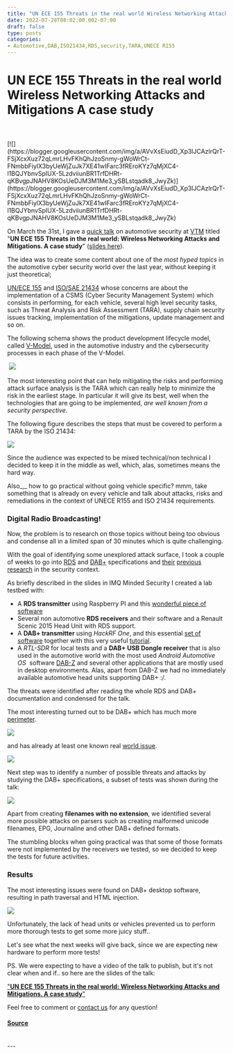 ```yaml
---
title: "UN ECE 155 Threats in the real world Wireless Networking Attacks and Mitigations A case study"
date: 2022-07-28T08:02:00.002-07:00
draft: false
type: posts
categories: 
- Automotive,DAB,ISO21434,RDS,security,TARA,UNECE R155
---
```

# UN ECE 155 Threats in the real world Wireless Networking Attacks and Mitigations A case study

<br/>

<br/>
[![](https://blogger.googleusercontent.com/img/a/AVvXsEiudD_Xp3lJCAzIrQrT-FSjXcxXuz72qLmrLHvFKhQhJzoSnmy-gWoWrCt-FNmbbFiylX3byUeWjZuJk7XE41wIFarc3fREroKYz7qMjXC4-l1BQJYbnvSpIUX-5LzdviiunBR1TrfDHRt-qKBvgpJNAHV8KOsUeDJM3M1Me3_ySBLstqadk8_JwyZk)](https://blogger.googleusercontent.com/img/a/AVvXsEiudD_Xp3lJCAzIrQrT-FSjXcxXuz72qLmrLHvFKhQhJzoSnmy-gWoWrCt-FNmbbFiylX3byUeWjZuJk7XE41wIFarc3fREroKYz7qMjXC4-l1BQJYbnvSpIUX-5LzdviiunBR1TrfDHRt-qKBvgpJNAHV8KOsUeDJM3M1Me3_ySBLstqadk8_JwyZk)

  
On March the 31st, I gave a [quick talk](https://italy.vehiclemeetings.com/index.php/conference/program/program-day-2.html) on automotive security at [VTM](https://italy.vehiclemeetings.com/index.php) titled "**UN ECE 155 Threats in the real world: Wireless Networking Attacks and Mitigations. A case study**" ([slides here](https://mindedsecurity.com/wp-content/uploads/2022/07/DIPAOLA_IMQ_VTM_2022.pdf)).

The idea was to create some content about one of the _most hyped topics_ in the automotive cyber security world over the last year, without keeping it just theoretical;

[UN/ECE 155](https://unece.org/transport/documents/2021/03/standards/un-regulation-no-155-cyber-security-and-cyber-security) and [ISO/SAE 21434](https://www.iso.org/standard/70918.html) whose concerns are about the implementation of a CSMS (Cyber Security Management System) which consists in performing, for each vehicle, several high level security tasks, such as Threat Analysis and Risk Assessment (TARA), supply chain security issues tracking, implementation of the mitigations, update management and so on.

The following schema shows the product development lifecycle model, called [V-Model](https://en.wikipedia.org/wiki/V-Model), used in the automotive industry and the cybersecurity processes in each phase of the V-Model.

 ![](https://lh4.googleusercontent.com/1w47GbhM6KsZeduLejmcHjwimwwNm3cslMo_SDs8cpY3kdkBVpL-r4xQuYk3fTk84PKFWbNoTAig6OzboYlmaO1pPkmeiPekS7eqAA5bwWqluk0Y7bwmAR0VA8K_bqkeqiy6wINWAFjMSMOCy1qZIw=w400-h249)

The most interesting point that can help mitigating the risks and performing attack surface analysis is the TARA which can really help to minimize the risk in the earliest stage. In particular it will give its best, well when the technologies that are going to be implemented, _are well known from a security perspective_. 

The following figure describes the steps that must be covered to perform a TARA by the ISO 21434:

![](https://lh4.googleusercontent.com/gPxH7kj3KglNrhtMJPwjz7c-9ea3SLTvap2NZHGedi_1_8FDwnnskmdnxK7k6DAvVwz71BHcdGun8RwfQ4XDs3UkJivTRyDwtjSv0HIP012-dexgowspCOIz36rbCfwOs4gb_ZZDIzlRqBo0RxxZlQ)

  

Since the audience was expected to be mixed technical/non technical I decided to keep it in the middle as well, which, alas, sometimes means the hard way.

Also_,_ how to go practical without going vehicle specific? mmm, take something that is already on every vehicle and talk about attacks, risks and remediations in the context of UNECE R155 and ISO 21434 requirements.

### **Digital Radio Broadcasting!** 

Now, the problem is to research on those topics without being too obvious and condense all in a limited span of 30 minutes which is quite challenging.

With the goal of identifying some unexplored attack surface, I took a couple of weeks to go into [RDS](http://www.interactive-radio-system.com/docs/EN50067_RDS_Standard.pdf) and [DAB+](https://www.worlddab.org/dab/technical-specifications) specifications and [their](https://www.blackhat.com/presentations/bh-usa-07/Barisani_and_Bianco/Presentation/bh-usa-07-barisani_and_bianco.pdf) [previous](https://www.bastibl.net/rds-tmc/) [research](https://troopers.de/media/filer_public/18/4f/184fa903-3610-4647-9cb0-bb7644d3f295/broadcasting_your_attack_security_testing_dab_radio_in_cars.pdf) in the security context. 

As briefly described in the slides in IMQ Minded Security I created a lab testbed with:

-   A **RDS transmitter** using Raspberry PI and this [wonderful piece of software](https://github.com/ChristopheJacquet/PiFmRds)
-   Several non automotive **RDS receivers** and their software and a Renault Scenic 2015 Head Unit with RDS support.
-   A **DAB+ transmitter** using _HackRF One_, and this essential [set of software](https://www.opendigitalradio.org/mmbtools) together with this very useful [tutorial](https://medium.com/@sundayglee/digital-radio-transmission-using-limesdr-and-odr-part-1-b1bcb274d23c ). 
-   A _RTL-SDR_ for local tests and a **DAB+ USB Dongle receiver** that is also used in the automotive world with the most used _Android Automotive OS_  software [DAB-Z](https://play.google.com/store/apps/details?id=com.zoulou.dab&hl=it&gl=US) and several other applications that are mostly used in desktop environments. Alas, apart from DAB-Z we had no immediately available automotive head units supporting DAB+ :/.

The threats were identified after reading the whole RDS and DAB+ documentation and condensed for the talk.

The most interesting turned out to be DAB+ which has much more [perimeter](https://www.worlddab.org/dab/technical-specifications).

[![](https://blogger.googleusercontent.com/img/a/AVvXsEi-n8WiaoeeYup2cAn9D5z1ZUwBwcli0dbC8qQaoDtXZPkoAwHMa3At73nEvaP6IP5d16Cl1tnxx7pkf4fQw12iOkP7k7scA9Eyiyqvegatq4gsCRAsLwXSavxeftoyVrx_Un5heQT9CyLUq2t60E8EDcof8ospFYCVTcFLYvrZ_FOVgaxn_GWSlpdK=w400-h217)](https://blogger.googleusercontent.com/img/a/AVvXsEi-n8WiaoeeYup2cAn9D5z1ZUwBwcli0dbC8qQaoDtXZPkoAwHMa3At73nEvaP6IP5d16Cl1tnxx7pkf4fQw12iOkP7k7scA9Eyiyqvegatq4gsCRAsLwXSavxeftoyVrx_Un5heQT9CyLUq2t60E8EDcof8ospFYCVTcFLYvrZ_FOVgaxn_GWSlpdK)

and has already at least one known real [world issue](https://www.theregister.com/2022/02/10/mazda_radios_images/). 

[![](https://blogger.googleusercontent.com/img/a/AVvXsEjVkSxBWvH1pj-pmbH0XkIGw5nhS0BKHC2nIz9t44uDQMv7oS0V-OqtDWLEOwE3-v8LeDnVNuXBUA4BFpXfsIZ_P9wb6mpJpk2zs6zEqT41rI_smiQQkFFhstXueKUGofURZSgMrl1R4xm9jWxfIRuclqjgUIy9pKHO7zxP5qFi7Us7i1csvD-KeJ6S=w400-h169)](https://blogger.googleusercontent.com/img/a/AVvXsEjVkSxBWvH1pj-pmbH0XkIGw5nhS0BKHC2nIz9t44uDQMv7oS0V-OqtDWLEOwE3-v8LeDnVNuXBUA4BFpXfsIZ_P9wb6mpJpk2zs6zEqT41rI_smiQQkFFhstXueKUGofURZSgMrl1R4xm9jWxfIRuclqjgUIy9pKHO7zxP5qFi7Us7i1csvD-KeJ6S)

  
  

Next step was to identify a number of possible threats and attacks by studying the DAB+ specifications, a subset of tests was shown during the talk:

  

[![](https://blogger.googleusercontent.com/img/a/AVvXsEifiUjuR3a6anTy02t3Up95xBVMBt2yqnFAtrXjDsCyuyyCo6ES3-mvRKAvxyhWZA2iTeEUKJ_6Sv9omhQShjUP7OHncVjtP3LcoFsG6Yhyu7piMxmZaaEdoFK8YX9QLx6VTnHAmHMfo-eD0_N13gnXaCVSB9nRg1kdP0aYxDk1mZDmHA7GQn99wn06)](https://blogger.googleusercontent.com/img/a/AVvXsEifiUjuR3a6anTy02t3Up95xBVMBt2yqnFAtrXjDsCyuyyCo6ES3-mvRKAvxyhWZA2iTeEUKJ_6Sv9omhQShjUP7OHncVjtP3LcoFsG6Yhyu7piMxmZaaEdoFK8YX9QLx6VTnHAmHMfo-eD0_N13gnXaCVSB9nRg1kdP0aYxDk1mZDmHA7GQn99wn06)

  

Apart from creating **filenames with no extension**, we identified several more possible attacks on parsers such as creating malformed unicode filenames, EPG, Journaline and other DAB+ defined formats.

The stumbling blocks when going practical was that some of those formats were not implemented by the receivers we tested, so we decided to keep the tests for future activities.

### Results

The most interesting issues were found on DAB+ desktop software, resulting in path traversal and HTML injection.

  

[![](https://blogger.googleusercontent.com/img/a/AVvXsEir56guXWYS-tzk8SnAHLpMriSsQqtiQVqgjFWVSZyT0_Oi9uqBaSpPqj6YXdiWH-X5LEZaO1xuILvecCQRc04L-5o7RLCtnq0idDPUy6GBeS0E8R7nz9QhUkn1cgeRDthw-Kciw0wDBm01NykOl7PsfJjYkQ2e3ZVOgKvEnBarZvbr_Zd_jDlyZEcj)](https://blogger.googleusercontent.com/img/a/AVvXsEir56guXWYS-tzk8SnAHLpMriSsQqtiQVqgjFWVSZyT0_Oi9uqBaSpPqj6YXdiWH-X5LEZaO1xuILvecCQRc04L-5o7RLCtnq0idDPUy6GBeS0E8R7nz9QhUkn1cgeRDthw-Kciw0wDBm01NykOl7PsfJjYkQ2e3ZVOgKvEnBarZvbr_Zd_jDlyZEcj)

  
  

  

Unfortunately, the lack of head units or vehicles prevented us to perform more thorough tests to get some more juicy stuff..

Let's see what the next weeks will give back, since we are expecting new hardware to perform more tests!

  

PS. We were expecting to have a video of the talk to publish, but it's not clear when and if.. so here are the slides of the talk:

["**UN ECE 155 Threats in the real world: Wireless Networking Attacks and Mitigations. A case study**"](https://mindedsecurity.com/wp-content/uploads/2022/07/DIPAOLA_IMQ_VTM_2022.pdf)

  

Feel free to comment or [contact us](https://mindedsecurity.com/contact-us/) for any question!

#### [Source](https://blog.mindedsecurity.com/feeds/4129519644856236239/comments/default)

<br/>
---
